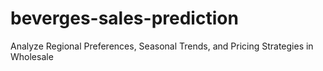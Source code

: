 # beverges-sales-prediction
Analyze Regional Preferences, Seasonal Trends, and Pricing Strategies in Wholesale
